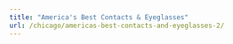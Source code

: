 ```yaml
---
title: "America's Best Contacts & Eyeglasses"
url: /chicago/americas-best-contacts-and-eyeglasses-2/
---
```


